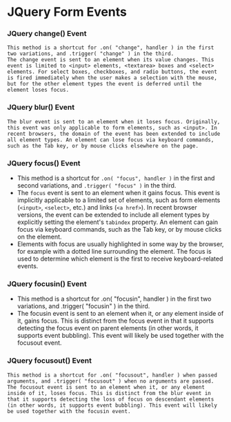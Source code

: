 # JQuery Form Events

### JQuery change() Event 
`This method is a shortcut for .on( "change", handler ) in the first two variations, and .trigger( "change" ) in the third.`</br>
`The change event is sent to an element when its value changes. This event is limited to <input> elements, <textarea> boxes and <select> elements. For select boxes, checkboxes, and radio buttons, the event is fired immediately when the user makes a selection with the mouse, but for the other element types the event is deferred until the element loses focus.`</br>

### JQuery blur() Event
`The blur event is sent to an element when it loses focus. Originally, this event was only applicable to form elements, such as <input>. In recent browsers, the domain of the event has been extended to include all element types. An element can lose focus via keyboard commands, such as the Tab key, or by mouse clicks elsewhere on the page.`
### JQuery focus() Event
<ul>
      <li>This method is a shortcut for <code>.on( "focus", handler )</code> in the first and second variations, and <code>.trigger( "focus" )</code> in the third.</li>
      <li>The <code>focus</code> event is sent to an element when it gains focus. This event is implicitly applicable to a limited set of elements, such as  form elements (<code>&lt;input&gt;</code>, <code>&lt;select&gt;</code>, etc.) and links (<code>&lt;a href&gt;</code>). In recent browser versions, the event can be extended to include all element types by explicitly setting the element's <code>tabindex</code> property. An element can gain focus via keyboard commands, such as the Tab key, or by mouse clicks on the element.</li>
      <li>Elements with focus are usually highlighted in some way by the browser, for example with a dotted line surrounding the element. The focus is used to determine which element is the first to receive keyboard-related events.</li>
    </ul>
 
 ### JQuery focusin() Event
 <ul>
<li> This method is a shortcut for .on( "focusin", handler ) in the first two variations, and .trigger( "focusin" ) in the third.</li>

<li>The focusin event is sent to an element when it, or any element inside of it, gains focus. This is distinct from the focus event in that it supports detecting the focus event on parent elements (in other words, it supports event bubbling).
This event will likely be used together with the focusout event.</li>   
</ul>

### JQuery focusout() Event</br>
`This method is a shortcut for .on( "focusout", handler ) when passed arguments, and .trigger( "focusout" ) when no arguments are passed.
The focusout event is sent to an element when it, or any element inside of it, loses focus. This is distinct from the blur event in that it supports detecting the loss of focus on descendant elements (in other words, it supports event bubbling).
This event will likely be used together with the focusin event.`

<script></br>
        $(document).ready(function(){</br>
            var result= '';</br>
            $("input").change(function(){</br>
                if(result==""){</br>
                    result = $(this).val();</br>
                }</br>
                else{</br>
                    result += ", " + $(this).val();</br>
                }              </br> 
                 $("#result").html(result);</br>
            })</br>
            $("#ddlCity").change(function(){</br>
                result = $(this).val();</br>
                if(result=='Select'){</br>
                    alert("Please select cith");</br>
                     $("#divResult").empty();</br>
                }</br>
                else{</br>
                    $("#divResult").html(result);</br>
                }  </br>             
            })         
           $("img").mouseover(function(){</br>
               $("#"+ GetDivId(this)).fadeIn(500)</br>
               $("img").css("cursor","pointer")</br>
           }).mouseout(function(){</br>
                $("#" + GetDivId(this)).fadeOut(500)</br>
           })</br>
           function GetDivId(helpIconId){</br>
                 helpIconId = $(helpIconId).attr("id"); </br>
                return helpIconId.replace("img", "div")</br>
           }</br>
        })</br>
    </script>
